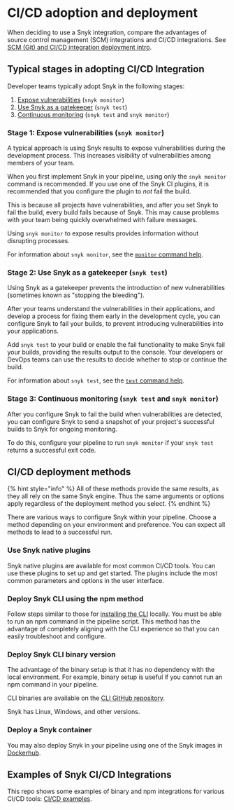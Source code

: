 # CI/CD adoption and deployment

When deciding to use a Snyk integration, compare the advantages of source control management (SCM) integrations and CI/CD integrations. See [SCM (Git) and CI/CD integration deployment intro](../../git-repository-and-ci-cd-integrations-comparisons.md).

## Typical stages in adopting CI/CD Integration

Developer teams typically adopt Snyk in the following stages:

1. [Expose vulnerabilities](ci-cd-adoption-and-deployment.md#stage-1-expose-vulnerabilities-snyk-monitor) (`snyk monitor`)
2. [Use Snyk as a gatekeeper](ci-cd-adoption-and-deployment.md#stage-2-use-snyk-as-a-gatekeeper-snyk-test) (`snyk test`)
3. [Continuous monitoring](ci-cd-adoption-and-deployment.md#stage-3-continuous-monitoring-snyk-test-and-snyk-monitor) (`snyk test` and `snyk monitor`)

### Stage 1: Expose vulnerabilities (`snyk monitor`)

A typical approach is using Snyk results to expose vulnerabilities during the development process. This increases visibility of vulnerabilities among members of your team.

When you first implement Snyk in your pipeline, using only the `snyk monitor` command is recommended. If you use one of the Snyk CI plugins, it is recommended that you configure the plugin to _not_ fail the build.

This is because all projects have vulnerabilities, and after you set Snyk to fail the build, every build fails because of Snyk. This may cause problems with your team being quickly overwhelmed with failure messages.

Using `snyk monitor` to expose results provides information without disrupting processes.

For information about `snyk monitor`, see the [`monitor` command help](../../../snyk-cli/commands/monitor.md).

### Stage 2: Use Snyk as a gatekeeper (`snyk test`)

Using Snyk as a gatekeeper prevents the introduction of new vulnerabilities (sometimes known as "stopping the bleeding").

After your teams understand the vulnerabilities in their applications, and develop a process for fixing them early in the development cycle, you can configure Snyk to fail your builds, to prevent introducing vulnerabilities into your applications.

Add `snyk test` to your build or enable the fail functionality to make Snyk fail your builds, providing the results output to the console. Your developers or DevOps teams can use the results to decide whether to stop or continue the build.

For information about `snyk test`, see the [`test` command help](../../../snyk-cli/commands/test.md).

### Stage 3: Continuous monitoring (`snyk test` and `snyk monitor`)

After you configure Snyk to fail the build when vulnerabilities are detected, you can configure Snyk to send a snapshot of your project's successful builds to Snyk for ongoing monitoring.

To do this, configure your pipeline to run `snyk monitor` if your `snyk test` returns a successful exit code.

## CI/CD deployment methods

{% hint style="info" %}
All of these methods provide the same results, as they all rely on the same Snyk engine. Thus the same arguments or options apply regardless of the deployment method you select.
{% endhint %}

There are various ways to configure Snyk within your pipeline. Choose a method depending on your environment and preference. You can expect all methods to lead to a successful run.

### **Use Snyk native plugins**

Snyk native plugins are available for most common CI/CD tools. You can use these plugins  to set up and get started. The plugins include the most common parameters and options in the user interface.

### **Deploy Snyk CLI using the npm method**

Follow steps similar to those for [installing the CLI](../../../snyk-cli/install-or-update-the-snyk-cli/) locally. You must be able to run an npm command in the pipeline script. This method has the advantage of completely aligning with the CLI experience so that you can easily troubleshoot and configure.

### **Deploy Snyk CLI binary version**

The advantage of the binary setup is that it has no dependency with the local environment. For example, binary setup is useful if you cannot run an npm command in your pipeline.

CLI binaries are available on the [CLI GitHub repository](https://github.com/snyk/cli/tags).

Snyk has Linux, Windows, and other versions.

### **Deploy a Snyk container**

You may also deploy Snyk in your pipeline using one of the Snyk images in [Dockerhub](https://hub.docker.com/r/snyk/snyk).

## Examples of Snyk CI/CD Integrations

This repo shows some examples of binary and npm integrations for various CI/CD tools: [CI/CD examples](https://github.com/snyk-labs/snyk-cicd-integration-examples).
